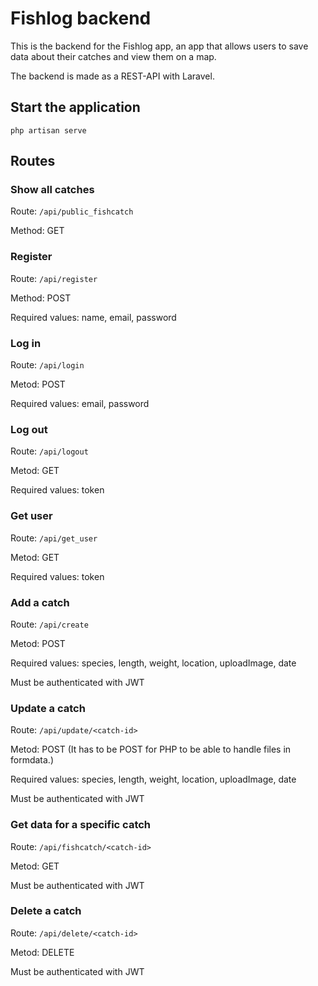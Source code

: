 # Fishlog backend

This is the backend for the Fishlog app, an app that allows users to save data about their catches and view them on a map.

The backend is made as a REST-API with Laravel.

## Start the application
`php artisan serve`

## Routes

### Show all catches

Route: `/api/public_fishcatch`

Method: GET

### Register

Route: `/api/register`

Method: POST

Required values: name, email, password

### Log in

Route:  `/api/login`

Metod: POST

Required values: email, password 

### Log out

Route:  `/api/logout`

Metod: GET

Required values: token

### Get user

Route:  `/api/get_user`

Metod: GET

Required values: token

### Add a catch

Route:  `/api/create`

Metod: POST

Required values: species, length, weight, location, uploadImage, date

Must be authenticated with JWT

### Update a catch

Route:  `/api/update/<catch-id>`

Metod: POST (It has to be POST for PHP to be able to handle files in formdata.)

Required values: species, length, weight, location, uploadImage, date

Must be authenticated with JWT

### Get data for a specific catch

Route:  `/api/fishcatch/<catch-id>`

Metod: GET

Must be authenticated with JWT

### Delete a catch

Route:  `/api/delete/<catch-id>`

Metod: DELETE

Must be authenticated with JWT
